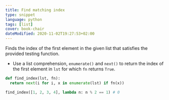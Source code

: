 ```yaml
---
title: Find matching index
type: snippet
language: python
tags: [list]
cover: book-chair
dateModified: 2020-11-02T19:27:53+02:00
---
```


Finds the index of the first element in the given list that satisfies the provided testing function.

- Use a list comprehension, `enumerate()` and `next()` to return the index of the first element in `lst` for which `fn` returns `True`.

```py
def find_index(lst, fn):
  return next(i for i, x in enumerate(lst) if fn(x))
```

```py
find_index([1, 2, 3, 4], lambda n: n % 2 == 1) # 0
```
